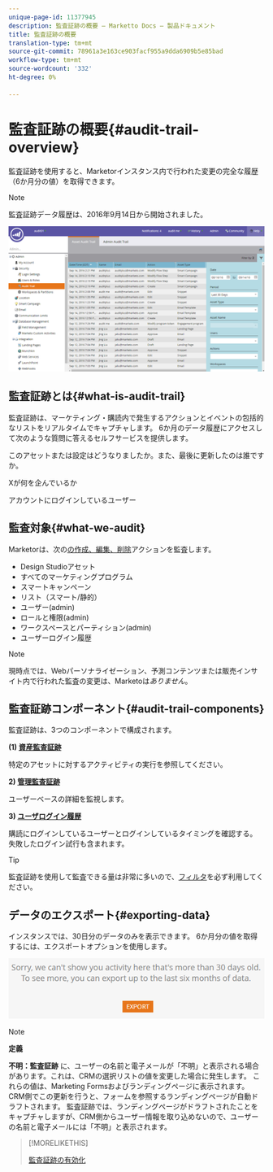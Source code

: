 ```yaml
---
unique-page-id: 11377945
description: 監査証跡の概要 — Marketto Docs — 製品ドキュメント
title: 監査証跡の概要
translation-type: tm+mt
source-git-commit: 78961a3e163ce903facf955a9dda6909b5e85bad
workflow-type: tm+mt
source-wordcount: '332'
ht-degree: 0%

---
```



# 監査証跡の概要{#audit-trail-overview}

監査証跡を使用すると、Marketorインスタンス内で行われた変更の完全な履歴（6か月分の値）を取得できます。

>[!NOTE]
>
>監査証跡データ履歴は、2016年9月14日から開始されました。

![](assets/one.png)

## 監査証跡とは{#what-is-audit-trail}

監査証跡は、マーケティング・購読内で発生するアクションとイベントの包括的なリストをリアルタイムでキャプチャします。 6か月のデータ履歴にアクセスして次のような質問に答えるセルフサービスを提供します。

このアセットまたは設定はどうなりましたか。また、最後に更新したのは誰ですか。

Xが何を企んでいるか

アカウントにログインしているユーザー

## 監査対象{#what-we-audit}

Marketorは、次の[の作成、編集、削除](/help/marketo/product-docs/administration/audit-trail/change-details-in-audit-trail.md)アクションを監査します。

* Design Studioアセット
* すべてのマーケティングプログラム
* スマートキャンペーン
* リスト（スマート/静的）
* ユーザー(admin)
* ロールと権限(admin)
* ワークスペースとパーティション(admin)
* ユーザーログイン履歴

>[!NOTE]
>
>現時点では、Webパーソナライゼーション、予測コンテンツまたは販売インサイト内で行われた監査の変更は、Marketoは&#x200B;_ありません_。

## 監査証跡コンポーネント{#audit-trail-components}

監査証跡は、3つのコンポーネントで構成されます。

**(1) [資産監査証跡](/help/marketo/product-docs/administration/audit-trail/change-details-in-audit-trail.md#asset-audit-trail)**

特定のアセットに対するアクティビティの実行を参照してください。

**2) [管理監査証跡](/help/marketo/product-docs/administration/audit-trail/change-details-in-audit-trail.md#admin-audit-trail)**

ユーザーベースの詳細を監視します。

**3) [ユーザログイン履歴](/help/marketo/product-docs/administration/audit-trail/user-login-history.md)**

購読にログインしているユーザーとログインしているタイミングを確認する。 失敗したログイン試行も含まれます。

>[!TIP]
>
>監査証跡を使用して監査できる量は非常に多いので、[フィルタ](/help/marketo/product-docs/administration/audit-trail/filtering-in-audit-trail.md)を必ず利用してください。

## データのエクスポート{#exporting-data}

インスタンスでは、30日分のデータのみを表示できます。 6か月分の値を取得するには、エクスポートオプションを使用します。

![](assets/two.png)

>[!NOTE]
>
>**定義**
>
>**不明：監査証跡** に、ユーザーの名前と電子メールが「不明」と表示される場合があります。これは、CRMの選択リストの値を変更した場合に発生します。 これらの値は、Marketing Formsおよびランディングページに表示されます。 CRM側でこの更新を行うと、フォームを参照するランディングページが自動ドラフトされます。 監査証跡では、ランディングページがドラフトされたことをキャプチャしますが、CRM側からユーザー情報を取り込めないので、ユーザーの名前と電子メールには「不明」と表示されます。

>[!MORELIKETHIS]
>
>[監査証跡の有効化](/help/marketo/product-docs/administration/audit-trail/enable-audit-trail.md)
